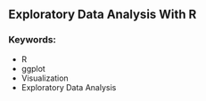 ## Exploratory Data Analysis With R

### Keywords:

* R
* ggplot
* Visualization
* Exploratory Data Analysis
